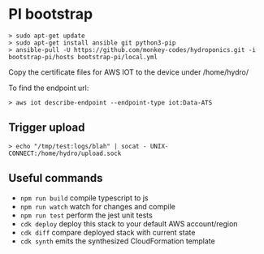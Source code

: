 # PI bootstrap

```
> sudo apt-get update
> sudo apt-get install ansible git python3-pip
> ansible-pull -U https://github.com/monkey-codes/hydroponics.git -i bootstrap-pi/hosts bootstrap-pi/local.yml
```

Copy the certificate files for AWS IOT to the device under /home/hydro/

To find the endpoint url:

```
> aws iot describe-endpoint --endpoint-type iot:Data-ATS
```

## Trigger upload
```
> echo "/tmp/test:logs/blah" | socat - UNIX-CONNECT:/home/hydro/upload.sock
```

## Useful commands

* `npm run build`   compile typescript to js
* `npm run watch`   watch for changes and compile
* `npm run test`    perform the jest unit tests
* `cdk deploy`      deploy this stack to your default AWS account/region
* `cdk diff`        compare deployed stack with current state
* `cdk synth`       emits the synthesized CloudFormation template
